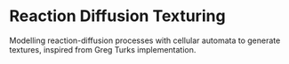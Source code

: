 # Reaction Diffusion Texturing
Modelling reaction-diffusion processes with cellular automata to generate textures, inspired from Greg Turks implementation.
